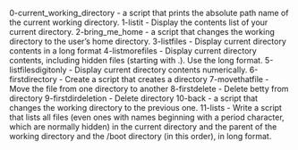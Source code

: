 0-current_working_directory - a script that prints the absolute path name of the current working directory.
1-listit - Display the contents list of your current directory.
2-bring_me_home -  a script that changes the working directory to the user’s home directory.
3-listfiles - Display current directory contents in a long format
4-listmorefiles - Display current directory contents, including hidden files (starting with .). Use the long format.
5-listfilesdigitonly - Display current directory contents numerically.
6-firstdirectory - Create a script that creates a directory
7-movethatfile - Move the file from one directory to another
8-firstdelete - Delete betty from directory
9-firstdirdeletion - Delete directory
 10-back - a script that changes the working directory to the previous one.
 11-lists - Write a script that lists all files (even ones with names beginning with a period character, which are normally hidden) in the current directory and the parent of the working directory and the /boot directory (in this order), in long format.
